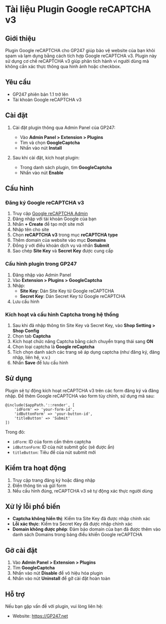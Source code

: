 # Tài liệu Plugin Google reCAPTCHA v3

## Giới thiệu

Plugin Google reCAPTCHA cho GP247 giúp bảo vệ website của bạn khỏi spam và lạm dụng bằng cách tích hợp Google reCAPTCHA v3. Plugin này sử dụng cơ chế reCAPTCHA v3 giúp phân tích hành vi người dùng mà không cần xác thực thông qua hình ảnh hoặc checkbox.

## Yêu cầu

- GP247 phiên bản 1.1 trở lên
- Tài khoản Google reCAPTCHA v3

## Cài đặt

1. Cài đặt plugin thông qua Admin Panel của GP247:
   - Vào **Admin Panel > Extension > Plugins**
   - Tìm và chọn **GoogleCaptcha**
   - Nhấn vào nút **Install**

2. Sau khi cài đặt, kích hoạt plugin:
   - Trong danh sách plugin, tìm **GoogleCaptcha**
   - Nhấn vào nút **Enable**

## Cấu hình

### Đăng ký Google reCAPTCHA v3

1. Truy cập [Google reCAPTCHA Admin](https://www.google.com/recaptcha/admin)
2. Đăng nhập với tài khoản Google của bạn
3. Nhấn **+ Create** để tạo một site mới
4. Nhập tên cho site
5. Chọn **reCAPTCHA v3** trong mục **reCAPTCHA type**
6. Thêm domain của website vào mục **Domains**
7. Đồng ý với điều khoản dịch vụ và nhấn **Submit**
8. Sao chép **Site Key** và **Secret Key** được cung cấp

### Cấu hình plugin trong GP247

1. Đăng nhập vào Admin Panel
2. Vào **Extension > Plugins > GoogleCaptcha**
3. Nhập:
   - **Site Key**: Dán Site Key từ Google reCAPTCHA
   - **Secret Key**: Dán Secret Key từ Google reCAPTCHA
4. Lưu cấu hình

### Kích hoạt và cấu hình Captcha trong hệ thống

1. Sau khi đã nhập thông tin Site Key và Secret Key, vào **Shop Setting > Shop Config**
2. Chọn tab **Captcha**
3. Kích hoạt chức năng Captcha bằng cách chuyển trạng thái sang **ON**
4. Chọn loại captcha là **Google reCaptcha**
5. Tích chọn danh sách các trang sẽ áp dụng captcha (như đăng ký, đăng nhập, liên hệ, v.v.)
6. Nhấn **Save** để lưu cấu hình

## Sử dụng

Plugin sẽ tự động kích hoạt reCAPTCHA v3 trên các form đăng ký và đăng nhập. Để thêm Google reCAPTCHA vào form tùy chỉnh, sử dụng mã sau:

```blade
@include($appPath.'::render', [
    'idForm' => 'your-form-id',
    'idButtonForm' => 'your-button-id',
    'titleButton' => 'Submit'
])
```

Trong đó:
- `idForm`: ID của form cần thêm captcha
- `idButtonForm`: ID của nút submit gốc (sẽ được ẩn)
- `titleButton`: Tiêu đề của nút submit mới

## Kiểm tra hoạt động

1. Truy cập trang đăng ký hoặc đăng nhập
2. Điền thông tin và gửi form
3. Nếu cấu hình đúng, reCAPTCHA v3 sẽ tự động xác thực người dùng

## Xử lý lỗi phổ biến

- **Captcha không hiển thị**: Kiểm tra Site Key đã được nhập chính xác
- **Lỗi xác thực**: Kiểm tra Secret Key đã được nhập chính xác
- **Domain không được phép**: Đảm bảo domain của bạn đã được thêm vào danh sách Domains trong bảng điều khiển Google reCAPTCHA

## Gỡ cài đặt

1. Vào **Admin Panel > Extension > Plugins**
2. Tìm **GoogleCaptcha**
3. Nhấn vào nút **Disable** để vô hiệu hóa plugin
4. Nhấn vào nút **Uninstall** để gỡ cài đặt hoàn toàn

## Hỗ trợ

Nếu bạn gặp vấn đề với plugin, vui lòng liên hệ:
- Website: https://GP247.net
